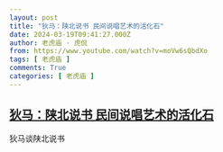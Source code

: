 ```yaml
---
layout: post
title: "狄马：陕北说书 民间说唱艺术的活化石"
date: 2024-03-19T09:41:27.000Z
author: 老虎庙 · 虎侃
from: https://www.youtube.com/watch?v=moVw6sQbdXo
tags: [ 老虎庙 ]
comments: True
categories: [ 老虎庙 ]
---
```

<!--1710841287000-->
[狄马：陕北说书 民间说唱艺术的活化石](https://www.youtube.com/watch?v=moVw6sQbdXo)
------

<div>
狄马谈陕北说书
</div>
